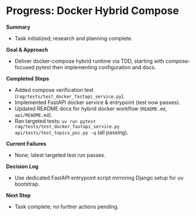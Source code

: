 # Progress: Docker Hybrid Compose

**Summary**
- Task initialized; research and planning complete.

**Goal & Approach**
- Deliver docker-compose hybrid runtime via TDD, starting with compose-focused pytest then implementing configuration and docs.

**Completed Steps**
- Added compose verification test (`rag/tests/test_docker_fastapi_service.py`).
- Implemented FastAPI docker service & entrypoint (test now passes).
- Updated README docs for hybrid docker workflow (`README.md`, `api/README.md`).
- Ran targeted tests: `uv run pytest rag/tests/test_docker_fastapi_service.py api/tests/test_topics_poc.py -q` (all passing).

**Current Failures**
- None; latest targeted test run passes.

**Decision Log**
- Use dedicated FastAPI entrypoint script mirroring Django setup for uv bootstrap.

**Next Step**
- Task complete; no further actions pending.
